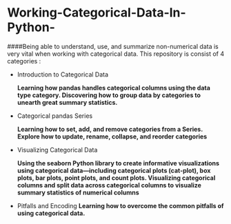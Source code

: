 # Working-Categorical-Data-In-Python-

####Being able to understand, use, and summarize non-numerical data is very vital when working with categorical data. This repository is consist of 4 categories :
- Introduction to Categorical Data

	**Learning how pandas handles categorical columns using the data type category.
	Discovering how to group data by categories to unearth great summary statistics.**

- Categorical pandas Series

	**Learning how to set, add, and remove categories from a Series.
	Explore how to update, rename, collapse, and reorder categories**

- Visualizing Categorical Data

	**Using the seaborn Python library to create informative visualizations using categorical data—including categorical plots (cat-plot), box plots, bar plots, point plots, and count plots.
	Visualizing categorical columns and split data across categorical columns to visualize summary statistics of numerical columns**

- Pitfalls and Encoding
	**Learning how to overcome the common pitfalls of using categorical data.**
